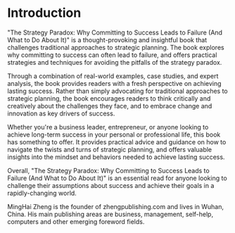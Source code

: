 # Introduction

"The Strategy Paradox: Why Committing to Success Leads to Failure (And What to Do About It)" is a thought-provoking and insightful book that challenges traditional approaches to strategic planning. The book explores why committing to success can often lead to failure, and offers practical strategies and techniques for avoiding the pitfalls of the strategy paradox.

Through a combination of real-world examples, case studies, and expert analysis, the book provides readers with a fresh perspective on achieving lasting success. Rather than simply advocating for traditional approaches to strategic planning, the book encourages readers to think critically and creatively about the challenges they face, and to embrace change and innovation as key drivers of success.

Whether you're a business leader, entrepreneur, or anyone looking to achieve long-term success in your personal or professional life, this book has something to offer. It provides practical advice and guidance on how to navigate the twists and turns of strategic planning, and offers valuable insights into the mindset and behaviors needed to achieve lasting success.

Overall, "The Strategy Paradox: Why Committing to Success Leads to Failure (And What to Do About It)" is an essential read for anyone looking to challenge their assumptions about success and achieve their goals in a rapidly-changing world.

MingHai Zheng is the founder of zhengpublishing.com and lives in Wuhan, China. His main publishing areas are business, management, self-help, computers and other emerging foreword fields.
